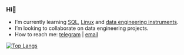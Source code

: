### Hi👋

- I’m currently learning [SQL](https://github.com/Data-Learn/SQL-for-beginners/blob/main/SQL-101%20Guide.md), [Linux](https://otus.ru/online/online-linux) and [data engineering instruments](https://github.com/Data-Learn/data-engineering/tree/master).
- I’m looking to collaborate on data engineering projects.
- How to reach me: [telegram](https://t.me/atsterq) | [email](olegguschin.dev@gmail.com)

[![Top Langs](https://github-readme-stats.vercel.app/api/top-langs/?username=atsterq&layout=donut&theme=transparent)](https://github.com/anuraghazra/github-readme-stats)
